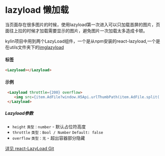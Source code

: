 # lazyload 懒加载

当页面存在很多图片的时候，使用lazyload第一次进入可以只加载首屏的图片，页面往上拉的时候才加载需要显示的图片，避免图片一次加载太多造成卡顿。

kylin项目中用到两个LazyLoad组件，一个是从npm安装的react-lazyload,一个是在utils文件夹下的[imglazyload]()

#### 标签

```html
<Lazyload></Lazyload>
```

#### 示例

```html
 <Lazyload throttle={200} overflow>
    <img src={item.AdFile?window.H5Api.urlThumbPath(item.AdFile.split(',')[0],360,180):""} alt="" />
 </Lazyload>
```

##### Lazyload参数

* `height` `类型：number` - 默认占位符高度
* `throttle` `类型：Bool / Number`  `Default: false`
* `overflow` `类型：无` - 超出容器部分隐藏

[详见 react-LazyLoad Git](https://github.com/jasonslyvia/react-lazyload)


